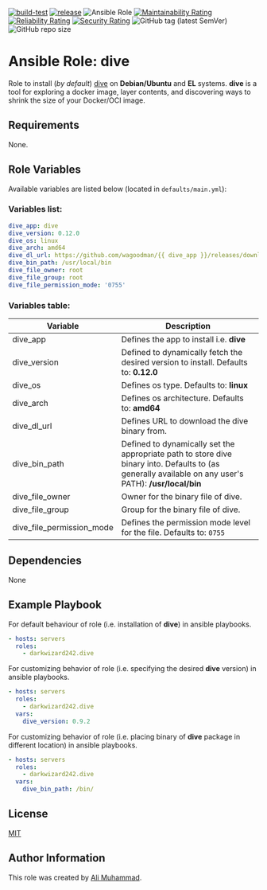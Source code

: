 [![build-test](https://github.com/darkwizard242/ansible-role-dive/workflows/build-and-test/badge.svg?branch=master)](https://github.com/darkwizard242/ansible-role-dive/actions?query=workflow%3Abuild-and-test) [![release](https://github.com/darkwizard242/ansible-role-dive/workflows/release/badge.svg)](https://github.com/darkwizard242/ansible-role-dive/actions?query=workflow%3Arelease) ![Ansible Role](https://img.shields.io/ansible/role/d/darkwizard242/dive) [![Maintainability Rating](https://sonarcloud.io/api/project_badges/measure?project=ansible-role-dive&metric=sqale_rating)](https://sonarcloud.io/dashboard?id=ansible-role-dive) [![Reliability Rating](https://sonarcloud.io/api/project_badges/measure?project=ansible-role-dive&metric=reliability_rating)](https://sonarcloud.io/dashboard?id=ansible-role-dive) [![Security Rating](https://sonarcloud.io/api/project_badges/measure?project=ansible-role-dive&metric=security_rating)](https://sonarcloud.io/dashboard?id=ansible-role-dive) ![GitHub tag (latest SemVer)](https://img.shields.io/github/tag/darkwizard242/ansible-role-dive?label=release) ![GitHub repo size](https://img.shields.io/github/repo-size/darkwizard242/ansible-role-dive?color=orange&style=flat-square)

# Ansible Role: dive

Role to install (_by default_) [dive](https://github.com/wagoodman/dive) on **Debian/Ubuntu** and **EL** systems. **dive** is a tool for exploring a docker image, layer contents, and discovering ways to shrink the size of your Docker/OCI image.

## Requirements

None.

## Role Variables

Available variables are listed below (located in `defaults/main.yml`):

### Variables list:

```yaml
dive_app: dive
dive_version: 0.12.0
dive_os: linux
dive_arch: amd64
dive_dl_url: https://github.com/wagoodman/{{ dive_app }}/releases/download/v{{ dive_version }}/{{ dive_app }}_{{ dive_version }}_{{ dive_os }}_{{ dive_arch }}.tar.gz
dive_bin_path: /usr/local/bin
dive_file_owner: root
dive_file_group: root
dive_file_permission_mode: '0755'
```

### Variables table:

Variable                  | Description
------------------------- | ------------------------------------------------------------------------------------------------------------------------------------------------------
dive_app                  | Defines the app to install i.e. **dive**
dive_version              | Defined to dynamically fetch the desired version to install. Defaults to: **0.12.0**
dive_os                   | Defines os type. Defaults to: **linux**
dive_arch                 | Defines os architecture. Defaults to: **amd64**
dive_dl_url               | Defines URL to download the dive binary from.
dive_bin_path             | Defined to dynamically set the appropriate path to store dive binary into. Defaults to (as generally available on any user's PATH): **/usr/local/bin**
dive_file_owner           | Owner for the binary file of dive.
dive_file_group           | Group for the binary file of dive.
dive_file_permission_mode | Defines the permission mode level for the file. Defaults to: `0755`

## Dependencies

None

## Example Playbook

For default behaviour of role (i.e. installation of **dive**) in ansible playbooks.

```yaml
- hosts: servers
  roles:
    - darkwizard242.dive
```

For customizing behavior of role (i.e. specifying the desired **dive** version) in ansible playbooks.

```yaml
- hosts: servers
  roles:
    - darkwizard242.dive
  vars:
    dive_version: 0.9.2
```

For customizing behavior of role (i.e. placing binary of **dive** package in different location) in ansible playbooks.

```yaml
- hosts: servers
  roles:
    - darkwizard242.dive
  vars:
    dive_bin_path: /bin/
```

## License

[MIT](https://github.com/darkwizard242/ansible-role-dive/blob/master/LICENSE)

## Author Information

This role was created by [Ali Muhammad](https://www.alimuhammad.dev/).
